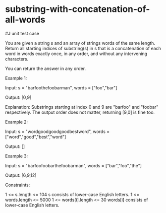# substring-with-concatenation-of-all-words
#J unit test case

You are given a string s and an array of strings words of the same length. Return all starting indices of substring(s) in s that is a concatenation of each word in words exactly once, in any order, and without any intervening characters.

You can return the answer in any order.

 

Example 1:

Input: s = "barfoothefoobarman", words = ["foo","bar"]

Output: [0,9]

Explanation: Substrings starting at index 0 and 9 are "barfoo" and "foobar" respectively.
The output order does not matter, returning [9,0] is fine too.

Example 2:

Input: s = "wordgoodgoodgoodbestword", words = ["word","good","best","word"]

Output: []

Example 3:

Input: s = "barfoofoobarthefoobarman", words = ["bar","foo","the"]

Output: [6,9,12]
 

Constraints:

1 <= s.length <= 104
s consists of lower-case English letters.
1 <= words.length <= 5000
1 <= words[i].length <= 30
words[i] consists of lower-case English letters.
